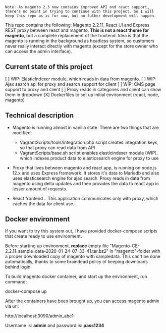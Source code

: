 ```
Note: As magento 2.3 now contains improved API and react support, there's no point in trying to continue with this project. So I will keep this repo as is for now, but no futher development will happen.
```

This repo contains the following: Magento 2.2.11, React UI and Express REST proxy between react and magento. **This is not a react theme for magento**, but a complete replacement of the frontend. Idea is that the magento is running in the background as headless system, so customers never really interact directly with magento (except for the store owner who can access the admin interface).

## Current state of this project

[ ] WIP: ElasticIndexer module, which reads in data from magento.
[ ] WIP: Ajax search api for proxy and search support for client
[ ] WIP: CMS page support to proxy and client
[ ] Proxy reads in categories and client can show them in dropdown
[X] Dockerfiles to set up initial environment (react, node, magento)

## Technical description

* Magento is running almost in vanilla state. There are two things that are modified:
  * VagrantScripts/tools/integration.php script creates integration keys, so that proxy can read data from API
  * VagrantScripts/base.sh script enables elasticindexer module (WIP), which indexes product data to elasticsearch engine for proxy to use

* Proxy that lives between magento and react app, is running on node.js 12.x and uses Express framework. It stores it's data to Mariadb and also uses elasticsearch engine for ajax search. Proxy reads in data from magento using delta updates and then provides the data to react app in lesser amount of requests.

* React frontend .. This application communicates only with proxy, which caches the data for client use.

## Docker environment

If you want to try this system out, I have provided docker-compose scripts that create ready to use environment.

Before starting up environment, **replace** empty file "Magento-CE-2.2.11_sample_data-2020-01-24-07-33-41.tar.bz2" in "magento"-folder with a proper downloaded copy of magento with sampledata. This can't be done automatically, thanks to some braindead policy of keeping downloads behind login.

To build magento docker container, and start up the environment, run command:

docker-compose up

After the containers have been brought up, you can access magento admin via url:

http://localhost:3090/admin_abc1

Username is: **admin** and password is: **pass1234**